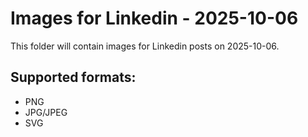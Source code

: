 # Images for Linkedin - 2025-10-06

This folder will contain images for Linkedin posts on 2025-10-06.

## Supported formats:
- PNG
- JPG/JPEG
- SVG

